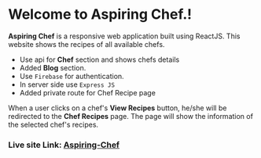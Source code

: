 # Welcome to Aspiring Chef.!

**Aspiring Chef** is a responsive web application built using ReactJS. This website shows the recipes of all available chefs.
- Use api for **Chef** section and shows chefs details
- Added **Blog** section.
- Use `Firebase` for authentication.
- In server side use `Express JS`
- Added private route for Chef Recipe page

When a user clicks on a chef's **View Recipes** button, he/she will be redirected to the **Chef Recipes** page. The page will show the information of the selected chef's recipes.

### Live site Link: [Aspiring-Chef](https://www.google.com/)